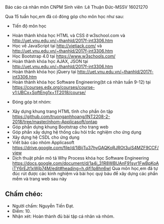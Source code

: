 Báo cáo cá nhân môn CNPM
Sinh viên :Lê Thuận Đức-MSSV 16021270

Qua 15 tuần học,em đã có đóng góp cho môn học như sau:
+ Tiến độ môn học
-	Hoàn thành khóa học HTML và CSS ở w3school.com và http://uet.vnu.edu.vn/~thanhld/2017f-int3306.htm
-	Học về JavaScript tại http://vietjack.com/ và http://uet.vnu.edu.vn/~thanhld/2017f-int3306.htm
-	Học Bootstrap 4.0 tại https://www.w3schools.com/
-	Hoàn thành khóa học AJAX, JSON tại http://uet.vnu.edu.vn/~thanhld/2017f-int3306.htm
- Hoàn thành khóa học jQuery tại http://uet.vnu.edu.vn/~thanhld/2017f-int3306.htm
-	Hoàn thành khóa học Software Engineering(bt cá nhân tuần 9-12) tại https://courses.edx.org/courses/course-v1:UBCx+SoftEng1x+1T2018/course/
+ Đóng góp bt nhóm:
-	Xây dựng khung trang HTML tĩnh cho phần ôn tập https://github.com/truonganhhoang/INT2208-2-2018/tree/master/nhom-Applicasoft/ontap
-	Góp phần dựng khung Bootstrap cho trang web 
-	Góp phần xây dựng hệ thống câu hỏi trắc nghiệm cho ứng dụng 
-	Xây dựng hệ CSDL cho ứng dụng 
-	Viết báo cáo nhóm Applicasoft https://drive.google.com/file/d/1iBijTu37hyGAQKoRJROt3uiS4MZF9CCF/view
-	Dịch thuật phần mô tả Why Process khóa học Software Engineering https://docs.google.com/document/d/1a4i_31R8WBUAnF91syr1FwBpKoAiTY6rEJt1xWjb74M/edit#heading=h.djfi1p8hn6wl
 Qua môn học,em đã tự đúc rút được các kinh nghiệm và bài học quý báu để xây dựng các phần mềm và trang web sau này

## Chấm chéo:
* Người chấm: Nguyễn Tiến Đạt.
* Điểm: 10.
* Nhận xét: Hoàn thành đủ bài tập cá nhân và nhóm.